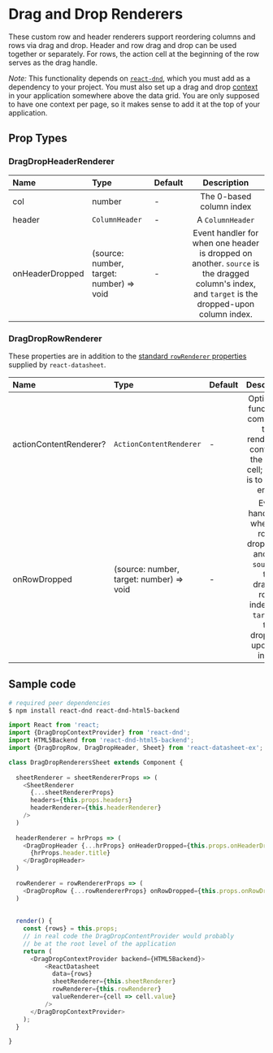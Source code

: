 # Drag and Drop Renderers

These custom row and header renderers support reordering columns and rows 
via drag and drop. Header and row drag and drop can be used together or 
separately. For rows, the action cell at the beginning of the row serves 
as the drag handle.

*Note:* This functionality depends on [`react-dnd`](http://react-dnd.github.io/react-dnd/),
which you must add as a dependency to your project. You must also set up a drag and
drop [context](http://react-dnd.github.io/react-dnd/docs-drag-drop-context-provider.html)
in your application somewhere above the data grid. You are only supposed to have one
context per page, so it makes sense to add it at the top of your application.  


<!-- STORY -->

## Prop Types

### DragDropHeaderRenderer

Name | Type | Default | Description
:--- | :--- | :--- | :---:
col             | number          | -  | The 0-based column index
header          | `ColumnHeader`  | -  | A `ColumnHeader`
onHeaderDropped | (source: number, target: number) => void | - | Event handler for when one header is dropped on another. `source` is the dragged column's index, and `target` is the dropped-upon column index. 


### DragDropRowRenderer

These properties are in addition to the
[standard `rowRenderer` properties](https://github.com/nadbm/react-datasheet#row-renderer)
supplied by `react-datasheet`.

Name | Type | Default | Description
:--- | :--- | :--- | :---:
actionContentRenderer? | `ActionContentRenderer` | - | Optional. A function or component that renders the content of the action cell; default is to leave it empty
onRowDropped           | (source: number, target: number) => void | - | Event handler for when one row is dropped on another. `source` is the dragged row's index, and `target` is the dropped-upon row index.


## Sample code

```bash
# required peer dependencies
$ npm install react-dnd react-dnd-html5-backend
```


```js
import React from 'react;
import {DragDropContextProvider} from 'react-dnd';
import HTML5Backend from 'react-dnd-html5-backend';
import {DragDropRow, DragDropHeader, Sheet} from 'react-datasheet-ex';

class DragDropRenderersSheet extends Component {
  
  sheetRenderer = sheetRendererProps => (
    <SheetRenderer
      {...sheetRendererProps}
      headers={this.props.headers}
      headerRenderer={this.headerRenderer} 
    />
  )
  
  headerRenderer = hrProps => (
    <DragDropHeader {...hrProps} onHeaderDropped={this.props.onHeaderDropped}>
      {hrProps.header.title}
    </DragDropHeader>
  )
  
  rowRenderer = rowRendererProps => (
    <DragDropRow {...rowRendererProps} onRowDropped={this.props.onRowDropped} />
  )
  
  
  render() {
    const {rows} = this.props;
    // in real code the DragDropContentProvider would probably
    // be at the root level of the application
    return (
      <DragDropContextProvider backend={HTML5Backend}>
          <ReactDatasheet
            data={rows}
            sheetRenderer={this.sheetRenderer}
            rowRenderer={this.rowRenderer}
            valueRenderer={cell => cell.value}
          />
      </DragDropContextProvider>
    );
  }

}
```
